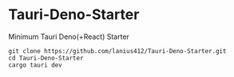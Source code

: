 # Tauri-Deno-Starter
Minimum Tauri Deno(+React) Starter

```
git clone https://github.com/lanius412/Tauri-Deno-Starter.git
cd Tauri-Deno-Starter
cargo tauri dev
```
